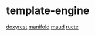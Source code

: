 # template-engine

[doxyrest](https://github.com/vovkos/doxyrest)
[manifold](https://github.com/manifold-systems/manifold)
[maud](https://github.com/lambda-fairy/maud)
[ructe](https://github.com/kaj/ructe)
